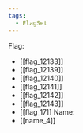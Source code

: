 ```yaml
---
tags:
  - FlagSet
---
```

Flag:
- [[flag_12133]]
- [[flag_12139]]
- [[flag_12140]]
- [[flag_12141]]
- [[flag_12142]]
- [[flag_12143]]
- [[flag_17]]
Name:
- [[name_4]]
